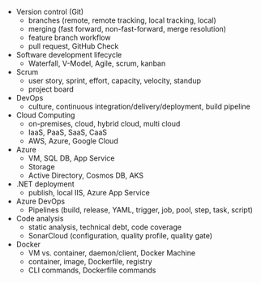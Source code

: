 - Version control (Git)
    - branches (remote, remote tracking, local tracking, local)
    - merging (fast forward, non-fast-forward, merge resolution)
    - feature branch workflow
    - pull request, GitHub Check
- Software development lifecycle
    - Waterfall, V-Model, Agile, scrum, kanban
- Scrum
    - user story, sprint, effort, capacity, velocity, standup
    - project board
- DevOps
    - culture, continuous integration/delivery/deployment, build pipeline
- Cloud Computing
    - on-premises, cloud, hybrid cloud, multi cloud
    - IaaS, PaaS, SaaS, CaaS
    - AWS, Azure, Google Cloud
- Azure
    - VM, SQL DB, App Service
    - Storage
    - Active Directory, Cosmos DB, AKS
- .NET deployment
    - publish, local IIS, Azure App Service
- Azure DevOps
    - Pipelines (build, release, YAML, trigger, job, pool, step, task, script)
- Code analysis
    - static analysis, technical debt, code coverage
    - SonarCloud (configuration, quality profile, quality gate)
- Docker
    - VM vs. container, daemon/client, Docker Machine
    - container, image, Dockerfile, registry
    - CLI commands, Dockerfile commands

